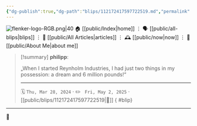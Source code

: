 ```yaml
---
{"dg-publish":true,"dg-path":"blips/112172417597722519.md","permalink":"/blips/112172417597722519/","title":"philipp on mastodon @ 2024-03-28","created":"2024-03-28T08:40:58","updated":"2025-05-02T08:50:44"}
---
```



<div class="transclusion internal-embed is-loaded"><div class="markdown-embed">




![flenker-logo-RGB.png|40](/img/user/attachments/flenker-logo-RGB.png)
🏠 [[public/Index\|home]]  ⋮ 🗣️ [[public/all-blips\|blips]] ⋮  📝 [[public/All Articles\|articles]]  ⋮ 🕰️ [[public/now\|now]] ⋮ 🪪 [[public/About Me\|about me]]


</div></div>


> [!summary] **philipp**:
>
> „When I started Reynholm Industries, I had just two things in my possession: a dream and 6 million pounds!“
> - - -
>
> 🗓️ <code>Thu, Mar 28, 2024</code>  · ✏️ <code> Fri, May 2, 2025</code>  · [[public/blips/112172417597722519\|🔗]]
{ #blip}


- - -

 👾
